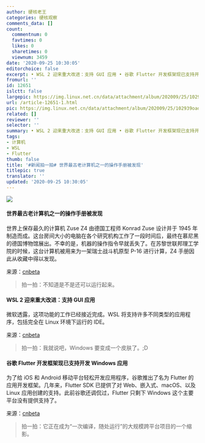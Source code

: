 ```yaml
---
author: 硬核老王
categories: 硬核观察
comments_data: []
count:
  commentnum: 0
  favtimes: 0
  likes: 0
  sharetimes: 0
  viewnum: 3459
date: '2020-09-25 10:30:05'
editorchoice: false
excerpt: • WSL 2 迎来重大改进：支持 GUI 应用 • 谷歌 Flutter 开发框架现已支持开发 Windows 应用
fromurl: ''
id: 12651
islctt: false
largepic: https://img.linux.net.cn/data/attachment/album/202009/25/102939oad6ma44jbz791qq.jpg
url: /article-12651-1.html
pic: https://img.linux.net.cn/data/attachment/album/202009/25/102939oad6ma44jbz791qq.jpg.thumb.jpg
related: []
reviewer: ''
selector: ''
summary: • WSL 2 迎来重大改进：支持 GUI 应用 • 谷歌 Flutter 开发框架现已支持开发 Windows 应用
tags:
- 计算机
- WSL
- Flutter
thumb: false
title: '#新闻拍一拍# 世界最古老计算机之一的操作手册被发现'
titlepic: true
translator: ''
updated: '2020-09-25 10:30:05'
---
```


![](/data/attachment/album/202009/25/102939oad6ma44jbz791qq.jpg)


#### 世界最古老计算机之一的操作手册被发现


世界上保存最久的计算机 Zuse Z4 由德国工程师 Konrad Zuse 设计并于 1945 年制造而成。这台房间大小的电脑在各个研究机构工作了一段时间后，最终在慕尼黑的德国博物馆展出。不幸的是，机器的操作指令早就丢失了。在苏黎世联邦理工学院的时候，这台计算机被用来为一架瑞士战斗机原型 P-16 进行计算，Z4 手册因此从收藏中得以发现。


来源：[cnbeta](https://www.cnbeta.com/articles/tech/1032961.htm)



> 
> 拍一拍：不知道是不是还可以运行起来。
> 
> 
> 


#### WSL 2 迎来重大改进：支持 GUI 应用


微软透露，这项功能的工作已经接近完成。WSL 将支持许多不同类型的应用程序，包括完全在 Linux 环境下运行的 IDE。


来源：[cnbeta](https://www.cnbeta.com/articles/tech/1032933.htm)



> 
> 拍一拍：我就说吧，Windows 要变成一个皮肤了。;D
> 
> 
> 


#### 谷歌 Flutter 开发框架现已支持开发 Windows 应用


为了给 iOS 和 Android 移动平台轻松开发应用程序，谷歌推出了名为 Flutter 的应用开发框架。几年来，Flutter SDK 已提供了对 Web、嵌入式、macOS、以及 Linux 应用创建的支持。此前谷歌还调侃过，Flutter 只剩下 Windows 这个主要平台没有提供支持了。


来源：[cnbeta](https://www.cnbeta.com/articles/tech/1032931.htm)



> 
> 拍一拍：它正在成为“一次编译，随处运行”的大规模跨平台项目的一个缩影。
> 
> 
>